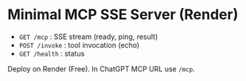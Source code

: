
# Minimal MCP SSE Server (Render)

- `GET /mcp` : SSE stream (ready, ping, result)
- `POST /invoke` : tool invocation (echo)
- `GET /health` : status

Deploy on Render (Free). In ChatGPT MCP URL use `/mcp`.
